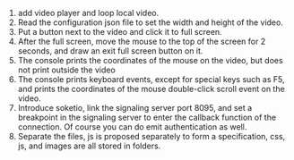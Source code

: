 1. add video player and loop local video.
2. Read the configuration json file to set the width and height of the video.
3. Put a button next to the video and click it to full screen.
4. After the full screen, move the mouse to the top of the screen for 2 seconds, and draw an exit full screen button on it.
5. The console prints the coordinates of the mouse on the video, but does not print outside the video
6. The console prints keyboard events, except for special keys such as F5, and prints the coordinates of the mouse double-click scroll event on the video.
7. Introduce soketio, link the signaling server port 8095, and set a breakpoint in the signaling server to enter the callback function of the connection. Of course you can do emit authentication as well.
8. Separate the files, js is proposed separately to form a specification, css, js, and images are all stored in folders.